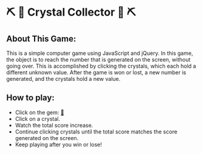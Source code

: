 # :pick: :gem: Crystal Collector :gem: :pick:

## About This Game:
This is a simple computer game using JavaScript and jQuery. In this game, the object is to reach the number that is generated on the screen, without going over. This is accomplished by clicking the crystals, which each hold a different unknown value. After the game is won or lost, a new number is generated, and the crystals hold a new value.

## How to play:
* Click on the gem: [:gem:](https://melissajwomack.github.io/unit-4-game/)
* Click on a crystal.
* Watch the total score increase.
* Continue clicking crystals until the total score matches the score generated on the screen.
* Keep playing after you win or lose!
